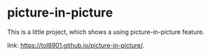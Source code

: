 # picture-in-picture

This is a little project, which shows a using picture-in-picture feature.

link: https://tol8901.github.io/picture-in-picture/.
